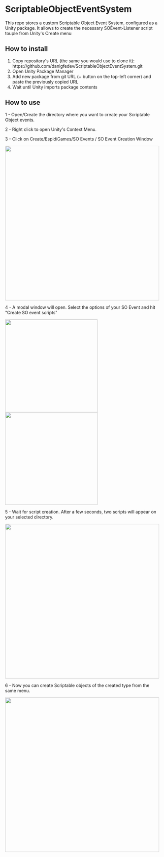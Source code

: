 # ScriptableObjectEventSystem
This repo stores a custom Scriptable Object Event System, configured as a Unity package. It allows to create the necessary SOEvent-Listener script touple from Unity's Create menu

## How to install

<ol>
  <li>Copy repository's URL (the same you would use to clone it): https://github.com/danigfedev/ScriptableObjectEventSystem.git</li>
  <li>Open Unity Package Manager</li>
  <li>Add new package from git URL (+ button on the top-left corner) and paste the previously copied URL</li>
  <li>Wait until Unity imports package contents</li>
</ol>

## How to use

1 - Open/Create the directory where you want to create your Scriptable Object events.

2 - Right click to open Unity's Context Menu.

3 - Click on Create/EspidiGames/SO Events / SO Event Creation Window

<img src="https://user-images.githubusercontent.com/37219448/172149202-8f3d5cc9-7018-4c6f-8cd9-f3d7c86b25d8.png" width="500">

4 - A modal window will open. Select the options of your SO Event and hit "Create SO event scripts"

<p align="left">
<img src="https://user-images.githubusercontent.com/37219448/172149490-73e860f3-0dea-4ed8-95cf-88bed08cd600.png" width="300">
  <img src="https://user-images.githubusercontent.com/37219448/172149721-4dc95ec9-a5c1-459a-a585-307b175bac65.png" width="300">
<br>  

5 - Wait for script creation. After a few seconds, two scripts will appear on your selected directory.

<img src="https://user-images.githubusercontent.com/37219448/172150009-a127ce75-9767-47ee-a131-411651dbf7cf.png" width="500">


6 - Now you can create Scriptable objects of the created type from the same menu.

<img src="https://user-images.githubusercontent.com/37219448/172150179-0484e88b-f24a-49d0-bd5a-c37f31bacdb7.png" width="500">

